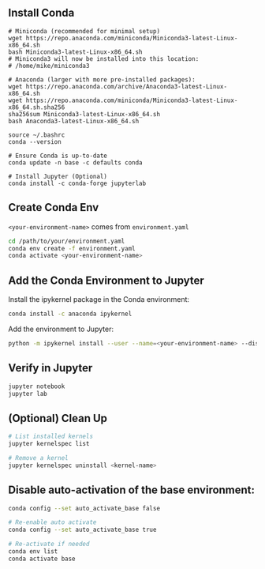 ## Install Conda
```commandline
# Miniconda (recommended for minimal setup)
wget https://repo.anaconda.com/miniconda/Miniconda3-latest-Linux-x86_64.sh
bash Miniconda3-latest-Linux-x86_64.sh
# Miniconda3 will now be installed into this location:
# /home/mike/miniconda3

# Anaconda (larger with more pre-installed packages):
wget https://repo.anaconda.com/archive/Anaconda3-latest-Linux-x86_64.sh
wget https://repo.anaconda.com/miniconda/Miniconda3-latest-Linux-x86_64.sh.sha256
sha256sum Miniconda3-latest-Linux-x86_64.sh
bash Anaconda3-latest-Linux-x86_64.sh

source ~/.bashrc
conda --version

# Ensure Conda is up-to-date
conda update -n base -c defaults conda

# Install Jupyter (Optional)
conda install -c conda-forge jupyterlab

```

## Create Conda Env
`<your-environment-name>` comes from `environment.yaml`
```bash
cd /path/to/your/environment.yaml
conda env create -f environment.yaml
conda activate <your-environment-name>
```

## Add the Conda Environment to Jupyter
Install the ipykernel package in the Conda environment:
```bash
conda install -c anaconda ipykernel
```
Add the environment to Jupyter:
```bash
python -m ipykernel install --user --name=<your-environment-name> --display-name "Python (<your-environment-name>)"
```

## Verify in Jupyter
```bash
jupyter notebook
jupyter lab
```

## (Optional) Clean Up
```bash
# List installed kernels
jupyter kernelspec list

# Remove a kernel
jupyter kernelspec uninstall <kernel-name>
```


## Disable auto-activation of the base environment:
```bash
conda config --set auto_activate_base false

# Re-enable auto activate
conda config --set auto_activate_base true

# Re-activate if needed
conda env list
conda activate base
```